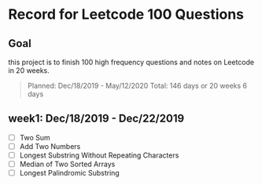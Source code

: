 # Record for Leetcode 100 Questions

## Goal

this project is to finish 100 high frequency questions and notes on Leetcode in 20 weeks. 
> Planned: Dec/18/2019 - May/12/2020
> Total: 146 days or 20 weeks 6 days

## week1: Dec/18/2019 - Dec/22/2019

- [ ] Two Sum
- [ ] Add Two Numbers
- [ ] Longest Substring Without Repeating Characters 
- [ ] Median of Two Sorted Arrays 
- [ ] Longest Palindromic Substring 
